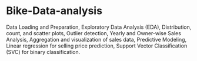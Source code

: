 # Bike-Data-analysis
Data Loading and Preparation, Exploratory Data Analysis (EDA), Distribution, count, and scatter plots, Outlier detection, Yearly and Owner-wise Sales Analysis, Aggregation and visualization of sales data, Predictive Modeling, Linear regression for selling price prediction, Support Vector Classification (SVC) for binary classification.
